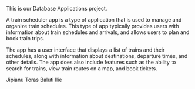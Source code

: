 This is our Database Applications project.

A train scheduler app is a type of application that is used to manage and organize train schedules. This type of app typically provides users with information about train schedules and arrivals, and allows users to plan and book train trips.

The app has a user interface that displays a list of trains and their schedules, along with information about destinations, departure times, and other details. The app does also include features such as the ability to search for trains, view train routes on a map, and book tickets.

Jipianu Toras
Baluti Ilie
